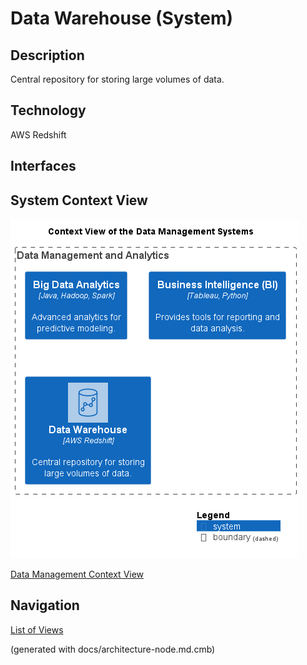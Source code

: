 # Data Warehouse (System)
## Description
Central repository for storing large volumes of data.

## Technology
AWS Redshift


## Interfaces

## System Context View
![Context View of the Data Management Systems](../../mybank/data-management/context-view.png)

[Data Management Context View](../../mybank/data-management/context-view.md)


## Navigation
[List of Views](../../views.md)

(generated with docs/architecture-node.md.cmb)
